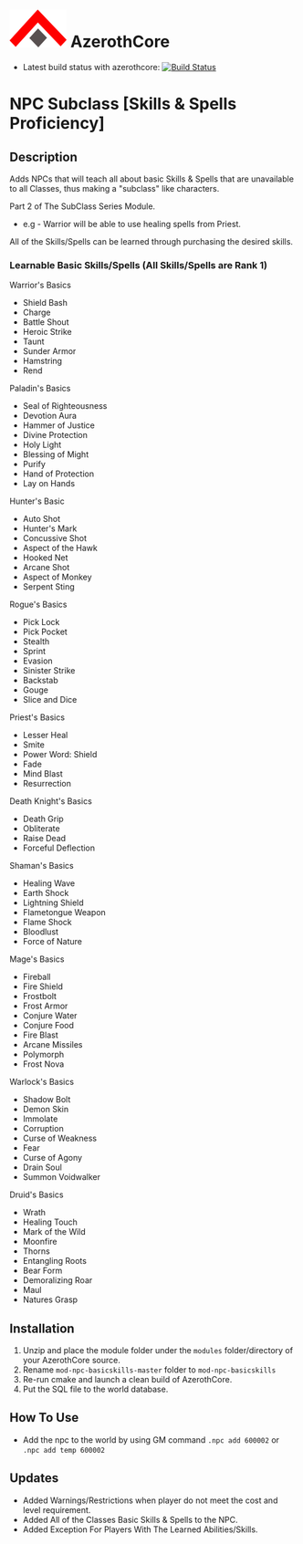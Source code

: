 # ![logo](https://raw.githubusercontent.com/azerothcore/azerothcore.github.io/master/images/logo-github.png) AzerothCore

- Latest build status with azerothcore:
[![Build Status](https://github.com/xiii-hearts/mod-npc-basicskills/workflows/core-build/badge.svg?branch=master&event=push)](https://github.com/xiii-hearts/mod-npc-basicskills)



# NPC Subclass [Skills & Spells Proficiency]

## Description
Adds NPCs that will teach all about basic Skills & Spells that are unavailable to all Classes, thus making a "subclass" like characters.

Part 2 of The SubClass Series Module.
- e.g - Warrior will be able to use healing spells from Priest.

All of the Skills/Spells can be learned through purchasing the desired skills.

### Learnable Basic Skills/Spells (All Skills/Spells are Rank 1)

Warrior's Basics
- Shield Bash
- Charge 
- Battle Shout
- Heroic Strike
- Taunt
- Sunder Armor
- Hamstring
- Rend

Paladin's Basics
- Seal of Righteousness
- Devotion Aura
- Hammer of Justice
- Divine Protection
- Holy Light
- Blessing of Might
- Purify
- Hand of Protection
- Lay on Hands

Hunter's Basic
- Auto Shot
- Hunter's Mark
- Concussive Shot
- Aspect of the Hawk
-  Hooked Net
- Arcane Shot
- Aspect of Monkey
- Serpent Sting

Rogue's Basics
- Pick Lock
- Pick Pocket
- Stealth
- Sprint
- Evasion
- Sinister Strike
- Backstab
- Gouge
- Slice and Dice

Priest's Basics
- Lesser Heal
- Smite
- Power Word: Shield
- Fade
- Mind Blast
- Resurrection

Death Knight's Basics
- Death Grip
- Obliterate
- Raise Dead
- Forceful Deflection

Shaman's Basics
- Healing Wave
- Earth Shock
- Lightning Shield
- Flametongue Weapon
- Flame Shock
- Bloodlust
- Force of Nature

Mage's Basics
- Fireball
- Fire Shield
- Frostbolt
- Frost Armor
- Conjure Water
- Conjure Food
- Fire Blast
- Arcane Missiles
- Polymorph
- Frost Nova

Warlock's Basics
- Shadow Bolt
- Demon Skin
- Immolate
- Corruption
- Curse of Weakness
- Fear
- Curse of Agony
- Drain Soul
- Summon Voidwalker

Druid's Basics
- Wrath
- Healing Touch
- Mark of the Wild
- Moonfire
- Thorns
- Entangling Roots
- Bear Form
- Demoralizing Roar
- Maul
- Natures Grasp

## Installation
1) Unzip and place the module folder under the `modules` folder/directory of your AzerothCore source.
2) Rename `mod-npc-basicskills-master` folder to `mod-npc-basicskills`
3) Re-run cmake and launch a clean build of AzerothCore.
4) Put the SQL file to the world database.

## How To Use
- Add the npc to the world by using GM command `.npc add 600002` or `.npc add temp 600002`

## Updates
- Added Warnings/Restrictions when player do not meet the cost and level requirement.
- Added All of the Classes Basic Skills & Spells to the NPC.
- Added Exception For Players With The Learned Abilities/Skills.



